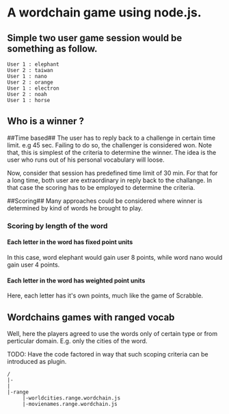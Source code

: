 A wordchain game using node.js.
==============================

Simple two user game session would be something as follow.
----------------------------------------------------------

	User 1 : elephant
	User 2 : taiwan
	User 1 : nano
	User 2 : orange 
	User 1 : electron
	User 2 : noah
	User 1 : horse

Who is a winner ?
-----------------

##Time based##
The user has to reply back to a challenge in certain time limit. e.g 45 sec. Failing to do so, the challenger is considered won.
Note that, this is simplest of the criteria to determine the winner. The idea is the user who runs out of his personal vocabulary will loose.

Now, consider that session has predefined time limit of 30 min. For that for a long time, both user are extraordinary in reply back to the challange. In that case the scoring has to be employed to determine the criteria.

##Scoring##
Many approaches could be considered where winner is determined by kind of words he brought to play.
### Scoring by length of the word ###
#### Each letter in the word has fixed point units ####
In this case, word elephant would gain user 8 points, while word nano would gain user 4 points.	
#### Each letter in the word has weighted point units ####
Here, each letter has it's own points, much like the game of Scrabble.
	
Wordchains games with ranged vocab 
----------------------------------
Well, here the players agreed to use the words only of certain type or from perticular domain. E.g. only the cities of the word.

TODO: Have the code factored in way that such scoping criteria can be introduced as plugin. 

	/
	|-
	|
	|-range
	     |-worldcities.range.wordchain.js
	     |-movienames.range.wordchain.js











